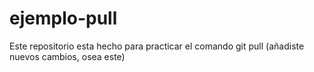 # ejemplo-pull
Este repositorio esta hecho para practicar el comando git pull
(añadiste nuevos cambios, osea este)

